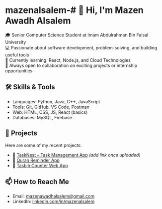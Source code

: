 # mazenalsalem-# 👋 Hi, I'm Mazen Awadh Alsalem

🎓 Senior Computer Science Student at Imam Abdulrahman Bin Faisal University  
💻 Passionate about software development, problem-solving, and building useful tools  
🌱 Currently learning: React, Node.js, and Cloud Technologies  
🚀 Always open to collaboration on exciting projects or internship opportunities  

## 🛠️ Skills & Tools
- Languages: Python, Java, C++, JavaScript
- Tools: Git, GitHub, VS Code, Postman
- Web: HTML, CSS, JS, React (basics)
- Databases: MySQL, Firebase

## 📌 Projects
Here are some of my recent projects:
- 🔖 [TaskNest – Task Management App](#) *(add link once uploaded)*
- 📱 [Quran Reminder App](#)
- 🧮 [Tasbih Counter Web App](#)

## 📫 How to Reach Me
- Email: mazenawadhalsalem@gmail.com  
- LinkedIn: [linkedin.com/in/mazenalsalem](https://linkedin.com/in/mazenalsalem)  
